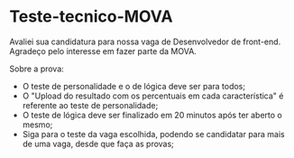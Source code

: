 # Teste-tecnico-MOVA
Avaliei sua candidatura para nossa vaga de Desenvolvedor de front-end. Agradeço pelo interesse em fazer parte da MOVA.

Sobre a prova:
- O teste de personalidade e o de lógica deve ser para todos;
- O "Upload do resultado com os percentuais em cada característica" é referente ao teste de personalidade;
- O teste de lógica deve ser finalizado em 20 minutos após ter aberto o mesmo;
- Siga para o teste da vaga escolhida, podendo se candidatar para mais de uma vaga, desde que faça as provas;
